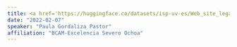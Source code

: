 ```yaml
---
title: <a href='https://huggingface.co/datasets/isp-uv-es/Web_site_legacy/resolve/main/seminars/12_EL_FFT_ISP_PaulaGordaliza_2022.pdf'>Analyzing the structural relationship between distributions using optimal transport</a>
date: "2022-02-07"
speaker: "Paula Gordaliza Pastor"
affiliation: "BCAM-Excelencia Severo Ochoa"
---
```

